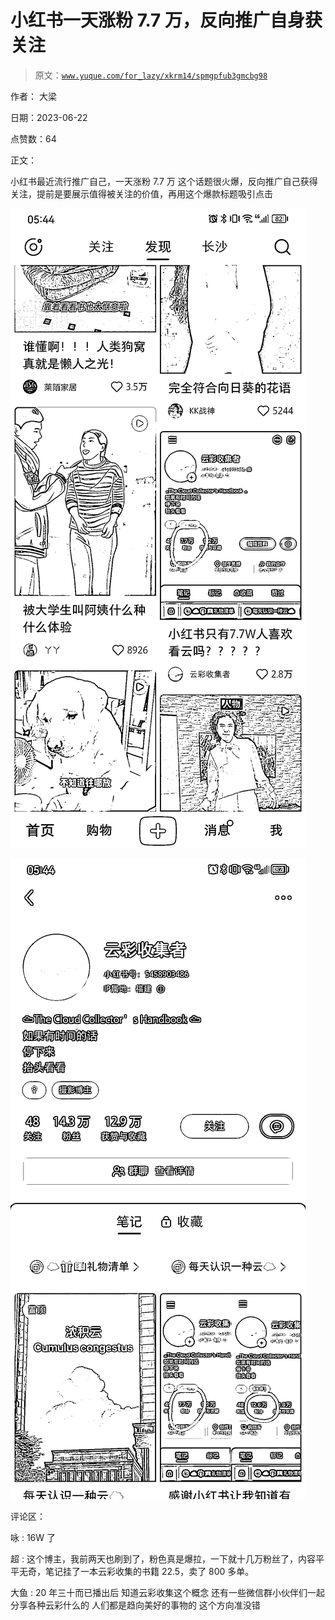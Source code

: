 # 小红书一天涨粉 7.7 万，反向推广自身获关注

> 原文：[`www.yuque.com/for_lazy/xkrm14/spmgpfub3gmcbg98`](https://www.yuque.com/for_lazy/xkrm14/spmgpfub3gmcbg98)

作者： 大梁

日期：2023-06-22

点赞数：64

正文：

小红书最近流行推广自己，一天涨粉 7.7 万 这个话题很火爆，反向推广自己获得关注，提前是要展示值得被关注的价值，再用这个爆款标题吸引点击

![](img/70170c7012d4d119edbcfad02c48c620.png)

![](img/34ccc3e4f0166ec8a65419c0ed4531f8.png)

评论区：

咏 : 16W 了

超 : 这个博主，我前两天也刷到了，粉色真是爆拉，一下就十几万粉丝了，内容平平无奇，笔记挂了一本云彩收集的书籍 22.5，卖了 800 多单。

大鱼 : 20 年三十而已播出后 知道云彩收集这个概念 还有一些微信群小伙伴们一起分享各种云彩什么的 人们都是趋向美好的事物的 这个方向准没错



